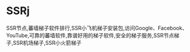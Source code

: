 # SSRj
SSR节点,蕃墙梯子软件排行,SSR小飞机梯子安装包,访问Google、Facebook、YouTube,可靠的蕃墙软件,靠谱好用的梯子软件,安全的梯子服务,SSR节点梯子,SSR机场梯子,SSR小火箭梯子
